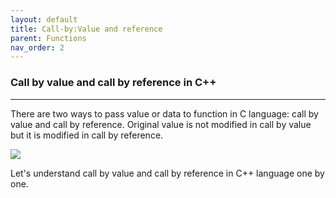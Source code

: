 ```yaml
---
layout: default
title: Call-by:Value and reference
parent: Functions
nav_order: 2
---
```

### Call by value and call by reference in C++

------

There are two ways to pass value or data to function in C language: call by value and call by reference. Original value is not modified in call by value but it is modified in call by reference.

![](https://static.javatpoint.com/cpp/images/call-by-value-and-call-by-reference-in-cpp1.png)

Let's understand call by value and call by reference in C++ language one by one.

